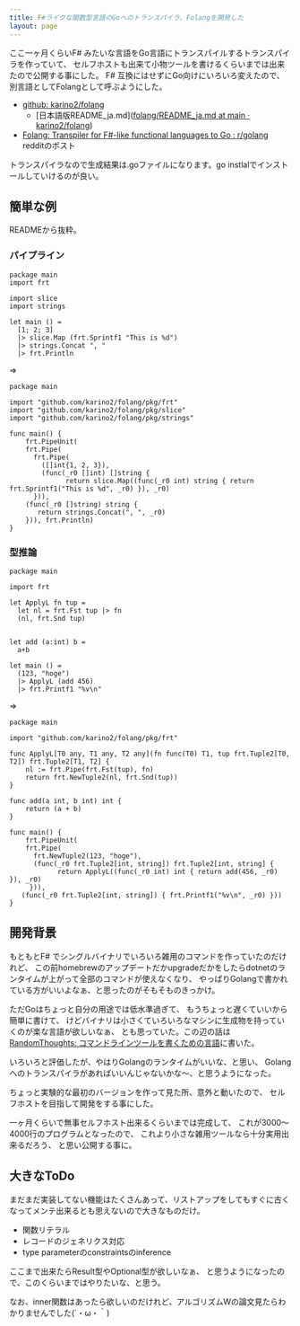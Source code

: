 ```yaml
---
title: F#ライクな関数型言語のGoへのトランスパイラ、Folangを開発した
layout: page
---
```

ここ一ヶ月くらいF# みたいな言語をGo言語にトランスパイルするトランスパイラを作っていて、
セルフホストも出来て小物ツールを書けるくらいまでは出来たので公開する事にした。
F# 互換にはせずにGo向けにいろいろ変えたので、別言語としてFolangとして呼ぶようにした。

- [github: karino2/folang](https://github.com/karino2/Folang/)
   - [日本語版README_ja.md]([folang/README_ja.md at main · karino2/folang](https://github.com/karino2/folang/blob/main/README_ja.md))
- [Folang: Transpiler for F#-like functional languages ​​to Go : r/golang](https://www.reddit.com/r/golang/comments/1iw3tz7/folang_transpiler_for_flike_functional_languages/) redditのポスト

トランスパイラなので生成結果は.goファイルになります。go instlalでインストールしていけるのが良い。

## 簡単な例

READMEから抜粋。

### パイプライン

```
package main
import frt

import slice
import strings

let main () =
  [1; 2; 3]
  |> slice.Map (frt.Sprintf1 "This is %d")
  |> strings.Concat ", "
  |> frt.Println

```

=>

```golang
package main

import "github.com/karino2/folang/pkg/frt"
import "github.com/karino2/folang/pkg/slice"
import "github.com/karino2/folang/pkg/strings"

func main() {
	frt.PipeUnit(
    frt.Pipe(
      frt.Pipe(
        ([]int{1, 2, 3}),
        (func(_r0 []int) []string {
		      return slice.Map((func(_r0 int) string { return frt.Sprintf1("This is %d", _r0) }), _r0)
	  })),
    (func(_r0 []string) string {
       return strings.Concat(", ", _r0)
    })), frt.Println)
}
```

### 型推論

```
package main

import frt

let ApplyL fn tup =
  let nl = frt.Fst tup |> fn
  (nl, frt.Snd tup)


let add (a:int) b = 
  a+b

let main () =
  (123, "hoge")
  |> ApplyL (add 456)
  |> frt.Printf1 "%v\n" 
```

=>

```golang
package main

import "github.com/karino2/folang/pkg/frt"

func ApplyL[T0 any, T1 any, T2 any](fn func(T0) T1, tup frt.Tuple2[T0, T2]) frt.Tuple2[T1, T2] {
	nl := frt.Pipe(frt.Fst(tup), fn)
	return frt.NewTuple2(nl, frt.Snd(tup))
}

func add(a int, b int) int {
	return (a + b)
}

func main() {
	frt.PipeUnit(
    frt.Pipe(
      frt.NewTuple2(123, "hoge"),
      (func(_r0 frt.Tuple2[int, string]) frt.Tuple2[int, string] {
    		return ApplyL((func(_r0 int) int { return add(456, _r0) }), _r0)
	 })),
   (func(_r0 frt.Tuple2[int, string]) { frt.Printf1("%v\n", _r0) }))
}
```


## 開発背景

もともとF# でシングルバイナリでいろいろ雑用のコマンドを作っていたのだけれど、
この前homebrewのアップデートだかupgradeだかをしたらdotnetのランタイムが上がって全部のコマンドが使えなくなり、
やっぱりGolangで書かれている方がいいよなぁ、と思ったのがそもそものきっかけ。

ただGoはちょっと自分の用途では低水準過ぎて、
もうちょっと遅くていいから簡単に書けて、
けどバイナリは小さくていろいろなマシンに生成物を持っていくのが楽な言語が欲しいなぁ、
とも思っていた。この辺の話は[RandomThoughts: コマンドラインツールを書くための言語](https://karino2.github.io/RandomThoughts/%E3%82%B3%E3%83%9E%E3%83%B3%E3%83%89%E3%83%A9%E3%82%A4%E3%83%B3%E3%83%84%E3%83%BC%E3%83%AB%E3%82%92%E6%9B%B8%E3%81%8F%E3%81%9F%E3%82%81%E3%81%AE%E8%A8%80%E8%AA%9E)に書いた。

いろいろと評価したが、やはりGolangのランタイムがいいな、と思い、
Golangへのトランスパイラがあればいいんじゃないかな〜、と思うようになった。

ちょっと実験的な最初のバージョンを作って見た所、意外と動いたので、
セルフホストを目指して開発をする事にした。

一ヶ月くらいで無事セルフホスト出来るくらいまでは完成して、
これが3000〜4000行のプログラムとなったので、
これより小さな雑用ツールなら十分実用出来るだろう、
と思い公開する事に。

## 大きなToDo

まだまだ実装してない機能はたくさんあって、リストアップをしてもすぐに古くなってメンテ出来るとも思えないので大きなものだけ。

- 関数リテラル
- レコードのジェネリクス対応
- type parameterのconstraintsのinference

ここまで出来たらResult型やOptional型が欲しいなぁ、
と思うようになったので、このくらいまではやりたいな、と思う。

なお、inner関数はあったら欲しいのだけれど、アルゴリズムWの論文見たらわかりませんでした(´・ω・｀)